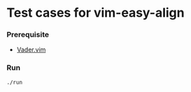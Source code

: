 Test cases for vim-easy-align
=============================

### Prerequisite

- [Vader.vim](https://github.com/junegunn/vader.vim)

### Run

```
./run
```

